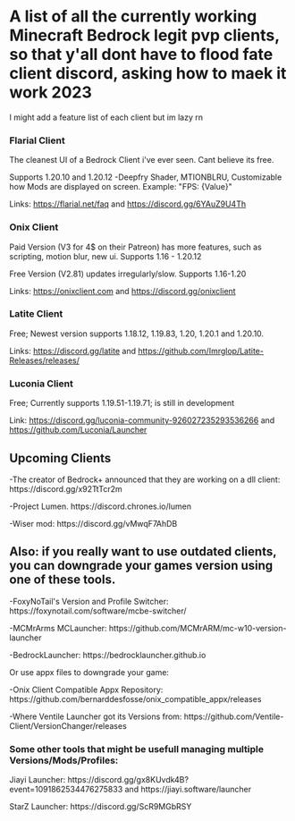 <br>
<div align="left">
  <p>
   
  </p>
  <br/>
  <p>
    
    
  </p>
  <h1>
    A list of all the currently working Minecraft Bedrock legit pvp clients, so that y'all dont have to flood fate client discord, asking how to maek it work 2023 
  </h1>
  <p>I might add a feature list of each client but im lazy rn</p>

  <h3 align:center> Flarial Client </h3>
  <p>
    The cleanest UI of a Bedrock Client i've ever seen.
    Cant believe its free.
    
   Supports 1.20.10 and 1.20.12
    -Deepfry Shader, MTIONBLRU, Customizable how Mods are displayed on screen. Example: "FPS: {Value}"
    
 Links: https://flarial.net/faq and https://discord.gg/6YAuZ9U4Th
  </p>
  
  <h3 aling:"center"> Onix Client </h3>
  <p>
   Paid Version (V3 for 4$ on their Patreon) has more features, such as scripting, motion blur, new ui. Supports 1.16 - 1.20.12 </p> <p>
   Free Version (V2.81) updates irregularly/slow. Supports 1.16-1.20

   Links: https://onixclient.com and https://discord.gg/onixclient
  </p>
  
  <h3> Latite Client </h3>
  <p>
  Free; Newest version supports 1.18.12, 1.19.83, 1.20, 1.20.1 and 1.20.10.
  
  Links: https://discord.gg/latite and https://github.com/Imrglop/Latite-Releases/releases/
  </p>

  <h3> Luconia Client </h3>
  <p> Free; Currently supports 1.19.51-1.19.71; is still in development 

  Link: https://discord.gg/luconia-community-926027235293536266 and https://github.com/Luconia/Launcher
  </p>

  <h2>Upcoming Clients</h2>
  <p>-The creator of Bedrock+ announced that they are working on a dll client: https://discord.gg/x92TtTcr2m </p>
  <p>-Project Lumen. https://discord.chrones.io/lumen </p>
  <p>-Wiser mod: https://discord.gg/vMwqF7AhDB</p>
  
  <h2> Also: if you really want to use outdated clients, you can downgrade your games version using one of these tools. </h2>
  <p>
   -FoxyNoTail's Version and Profile Switcher: https://foxynotail.com/software/mcbe-switcher/
  </p>
  <p>
   -MCMrArms MCLauncher: https://github.com/MCMrARM/mc-w10-version-launcher
  </p>
  <p>
   -BedrockLauncher: https://bedrocklauncher.github.io
  </p>
  <p>
    Or use appx files to downgrade your game: </p>
    <p> -Onix Client Compatible Appx Repository: https://github.com/bernarddesfosse/onix_compatible_appx/releases</p>
    <p> -Where Ventile Launcher got its Versions from: https://github.com/Ventile-Client/VersionChanger/releases </p>
  <h3>Some other tools that might be usefull managing multiple Versions/Mods/Profiles:</h3>
  <p>Jiayi Launcher: https://discord.gg/gx8KUvdk4B?event=1091862534476275833 and https://jiayi.software/launcher</p>
  <p>StarZ Launcher: https://discord.gg/ScR9MGbRSY</p>
  
</div>
<br>
